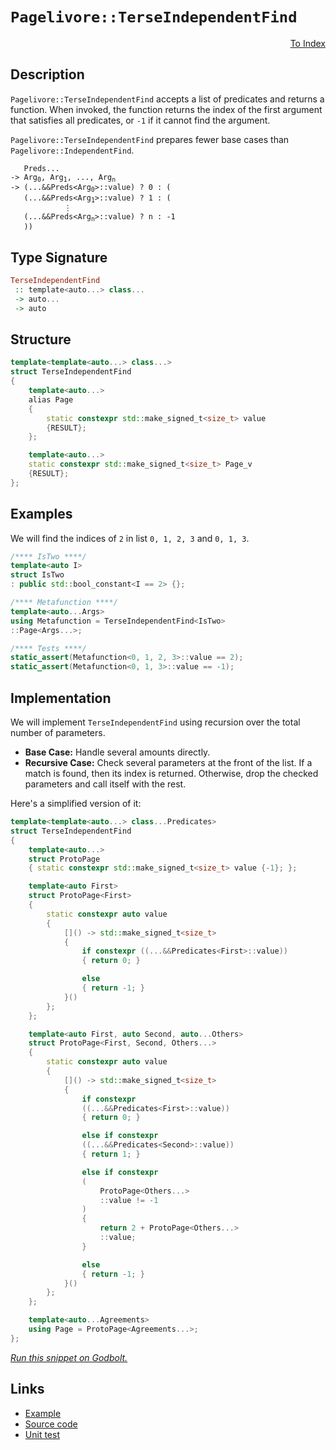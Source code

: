 <!-- Copyright 2024 Feng Mofan
SPDX-License-Identifier: Apache-2.0 -->

# `Pagelivore::TerseIndependentFind`

<p style='text-align: right;'><a href="../../../facilities/metafunctions.md#pagelivore-terse-independent-find">To Index</a></p>

## Description

`Pagelivore::TerseIndependentFind` accepts a list of predicates and returns a function.
When invoked, the function returns the index of the first argument that satisfies all predicates, or `-1` if it cannot find the argument.

`Pagelivore::TerseIndependentFind` prepares fewer base cases than `Pagelivore::IndependentFind`.

<pre><code>   Preds...
-> Arg<sub>0</sub>, Arg<sub>1</sub>, ..., Arg<sub>n</sub>
-> (...&&Preds&lt;Arg<sub>0</sub>&gt;::value) ? 0 : (
   (...&&Preds&lt;Arg<sub>1</sub>&gt;::value) ? 1 : (
            &vellip;
   (...&&Preds&lt;Arg<sub>n</sub>&gt;::value) ? n : -1
   ))</code></pre>

## Type Signature

```Haskell
TerseIndependentFind
 :: template<auto...> class...
 -> auto...
 -> auto
```

## Structure

```C++
template<template<auto...> class...>
struct TerseIndependentFind
{
    template<auto...>
    alias Page
    {
        static constexpr std::make_signed_t<size_t> value
        {RESULT};
    };

    template<auto...>
    static constexpr std::make_signed_t<size_t> Page_v
    {RESULT};
};
```

## Examples

We will find the indices of `2` in list `0, 1, 2, 3` and `0, 1, 3`.

```C++
/**** IsTwo ****/
template<auto I>
struct IsTwo
: public std::bool_constant<I == 2> {};

/**** Metafunction ****/
template<auto...Args>
using Metafunction = TerseIndependentFind<IsTwo>
::Page<Args...>;

/**** Tests ****/
static_assert(Metafunction<0, 1, 2, 3>::value == 2);
static_assert(Metafunction<0, 1, 3>::value == -1);
```

## Implementation

We will implement `TerseIndependentFind` using recursion over the total number of parameters.

- **Base Case:** Handle several amounts directly.
- **Recursive Case:** Check several parameters at the front of the list.
If a match is found, then its index is returned.
Otherwise, drop the checked parameters and call itself with the rest.

Here's a simplified version of it:

```C++
template<template<auto...> class...Predicates>
struct TerseIndependentFind
{
    template<auto...>
    struct ProtoPage
    { static constexpr std::make_signed_t<size_t> value {-1}; };

    template<auto First>
    struct ProtoPage<First>
    {   
        static constexpr auto value 
        {
            []() -> std::make_signed_t<size_t>
            {
                if constexpr ((...&&Predicates<First>::value))
                { return 0; }

                else
                { return -1; }
            }()
        };
    };

    template<auto First, auto Second, auto...Others>
    struct ProtoPage<First, Second, Others...>
    {   
        static constexpr auto value 
        {
            []() -> std::make_signed_t<size_t>
            {
                if constexpr
                ((...&&Predicates<First>::value))
                { return 0; }

                else if constexpr
                ((...&&Predicates<Second>::value))
                { return 1; }

                else if constexpr
                (
                    ProtoPage<Others...>
                    ::value != -1
                )
                { 
                    return 2 + ProtoPage<Others...>
                    ::value; 
                }

                else
                { return -1; }
            }()
        };
    };

    template<auto...Agreements>
    using Page = ProtoPage<Agreements...>;
};
```

[*Run this snippet on Godbolt.*](https://godbolt.org/#z:OYLghAFBqd5QCxAYwPYBMCmBRdBLAF1QCcAaPECAMzwBtMA7AQwFtMQByARg9KtQYEAysib0QXACx8BBAKoBnTAAUAHpwAMvAFYTStJg1DIApACYAQuYukl9ZATwDKjdAGFUtAK4sGIAKxcpK4AMngMmAByPgBGmMQgABwAbKQADqgKhE4MHt6%2BAUEZWY4CYRHRLHEJKbaY9qUMQgRMxAR5Pn6BdQ05za0E5VGx8UmpCi1tHQXdEwNDldVjAJS2qF7EyOwcAPQAVAeHR8cnezsmGgCC%2B4cA1AAimGmujMh4mAq3R%2BdXN6f/xx%2BlwuwLMAGZwshvFhbiYwW4CABPZ4AfQIxCYhAUcOwIPMEIYUK8MLhbmQE3QWCoOLxvwB9MBIL%2Be1uAEkWGl6GxBExGl9DkDmQyAUCQQRMByDOLSeLJbzMKSmF4iAA6NU425QpgKBRqlXKYiYfCicXYsG4q4TYheBy3AAq8SUrIYWGeLsYBAAYuF0HiAOxWK63YO3WWc%2BWK5WoPU0oMhq02gi3A2oIjKJjABVx4MmAO3OaOZCagQTTCqNLEfMEdAgEAsJgAa0wKKywAi6DRpKyAC9mwQNQA3MReTCwgMAWi4ufucIsY5nYMDwOzoYl4el8KVRFu3uIE1jlxDVettpTaYzCvhu/35pBR9zc5zK6PBbwRbQDFL5crW9QtyH3ijneR4hg%2BwEgSBJj%2BFY/j3BAyy3OOGoUrW9ZNi2eBtkanbwj2fYHhBEFgc%2BhFHngVDFp%2B4rfrcUAxmYyTmMkBpGm%2B8pmm4179uatYASOyzLOBpGQXmhoEBsDC3Bos7zrSh7CRB9RKEJCk5qJmDicQkmTjJ04qYR07wfpakLku95%2BqZclHmGUqXm4v47nge4EKQtwOUImAfugrm/nqADyBAII6BHxuiibJsQqaoOmmaklxrkeV5rkBUFe4xreK4PqBJHBq%2B74ltRFZuVG/7DkBOVjmZqlQTBcEIUh5pVjWdaNs2rbtjhbh4ThFryQpxF9apwbkZRX4VsZwl0eqDFMSxxrsXFTk3tgvFlQJE2kVlYkSVJukWVZQ0hkpo4jR%2BY3EBthFTSqTGzYa82mqSiUCL6PEgHxmDrRVm3qZpklTouslXJdim0EotynQVZbjd9V0g8JZ7RRepIpY66W9YdhGrYBtxgGAcL3IhU6wxBgkkyJc7w6R21abcZiwpYEVRTFdmo2l6oZYNmPBtjI66eT5kzsDAtHWDWZc9Vv07TpgN6eThlkxLJmzkJemLgdwY2RGm5RnqlzAIaEoemaGMhl4WRGMmF6wmChOIyzpL64b3IELqHO4urwP7Z7y7XMKjJ0nc2CqKwnKjt8TL%2BxHwt%2B3crIKHaADuf7R5cWsbvZJWsgeCa2vHSeoCCIC3GkXgxLQb5NbWMSoJ4KJnS0gikqyNsLoTZgamB3tLpHdwALIaUwVBeISfKp%2Bndm%2BWqlzEMAJsgub4TALcA8tMPo85K39qOpgzqui8gjei6zcJ8nB61g78Iz3P6MqzHzLbxMnyp3lKLakobQQKvQ8jw4OSkhoVyQQ6auTBDiXmQFbYEzpoJH2r937xAIF/Qe68/4CAAUA0B4D3plVbtAycsCLAcFWLQTg/heB%2BA4FoUgqBOBuGsNYfM6xNhAXBDwUgBBNDENWA2AIkgVQaESGYMwABOERXB/CCMSFwP0fppCkI4JIXgLAJAaEAZQ6htCOC8AUCAQBnCqHENIHAWAMBEAgHWAQUuLkKAQDQByOg8RIisG2KoFI45kiSFuMAZARYpAqjMLwViRBiB4BrEEfgggRBiHYFIGQghFAqHUIY0guggiJwxGkTgPASFkIoVwmhnA/LKmsbcVAFE3HJA8V4nxfj%2BH0wgB4Bx9BKz4i4MsXgBitCrAgEgexaRHFkFsf0wZIBgBSDMHwOg4o9yUBiAUmI4RWiImybwRZzBiCIj8jEbQnkDHsPsS7PyDBaArJSVgGIXhgD2VoGDVZpAsD1iMOIc5Tk9l4AHB8ApZZPLKm2Ow8I4oFHUIrjEDEmyPBYAKeiPAKjuC8E%2BcQGuShHhPOABXIwXDVhUAMHPAAau8ROfk3T3MicIUQ4g4lksSWoApaT9CGGMAwyw%2Bg8AxF0ZAVYqA0iNF0RwccFICamEsNYMwmjEWhKwBy%2BCPR3nOAgK4aYfggihHCMMKoowiiZGyAIJVehig6oYAsEYCQgh2DlU0SY7RPCdD0OatBlr5hqsWJq2wVq9VmqtcajVprVgKGYVsCQuSODkNIBo3gWjbiVOqd43xtx/ENNwIQEgDMwTtM6Vi1YQUmBYASDK3hkgwQqhEWCORGhJBmEkMkNR/hkgiP0JwJRpAVFppVMkLgyREgiOkckfwkgJEltSOGwp2jbB6I4Vi4xZjekWJKcqcglARktOcWwTgrQWADj9OOJgmoDCWy4CIlUXABFBPwCEsJegyXRMpdIalShaUpN0JMjJTAsnwuDaG4dWjilWOVGUip7jPG7sZfGw9x6NC0SaQMlpqazAdInYYnpfTUDNPiAuuxKHoOjC1EYA9XBAE0FoDM3REB5kpPWcs%2B5FHNnbN2Q4e5hyPTHNOQUi5Vybl3PhQ8iUjKXnUPwIaP%2Bny%2BXUJ%2BcgP59zAX1AKaC8FiJIXbGoTCuF7DEXIswKi3jS9J04ozAoAlmAiUkq41eilsTb2yBpck6hT6GWYuFVYFloLpVcp5TkPlArqxCuZRYMVEaJVhK%2BZy2VDqXAug9cEF03qlhapKDkCLBrGjRddfaxo/Qpg2oKGa%2BoFr0uDGdSau17rMvKrdU6iohX2lrA2IGqrCjP0FMjdGoDOHl4HqPQI2iSaQmpvTQh7pWbMA5tGDKhRTaW2HvLX6fwIjZFggrVW/tYbGucB0eOrpRiTHmMsdY9DS6nEuLXcQFgQGWAKAHEWAc7XbITFPcmyVl7ZDXvM/E%2BQ97rM6BAGCUgL6305IbSG/JKTv1zqTOUqNp3zuXeu%2BxJMjTMODNTWCeDG2kMoARy0vbGPRgXbSGkFEV2REohuwQFEqhPFTKI46OZCylmbKo3TrZOy9kMZQ0ck5Zz%2BOYEudcsQnH2GPN44p3gAn3nCe%2BaoX54pJOCGkyk2TyyFPQtCSphF8R1OaeedpxDfBcX6cJcSxgpKntmYkBZhJ726Vfbs0ykVTm2UuZoW5ksnAdgoQc6K8V8RJVBZlalnIYX3Alb0KqirPr9XasaAlyPORkumpC2l4r%2BRSv%2B4EHluPRWBgRbmG0DPVX/U1diR%2BoHmjOAQ68Wdi7/4Yemjh91lNbSUeZtINm3NlBg3jZAKIlUYIwT%2BEkf2tRve/SduW8D1bY79HN4Lf4YtMi/RqMSJIcRXAhEMQB2CEvEaJ%2Bo%2BDYEsfpfR279IIirIzhJBAA)

## Links

- [Example](../../../code/facilities/metafunctions/pagelivore/terse_independent_find/implementation.hpp)
- [Source code](../../../../conceptrodon/pagelivore/terse_independent_find.hpp)
- [Unit test](../../../../tests/unit/metafunctions/pagelivore/terse_independent_find.test.hpp)
